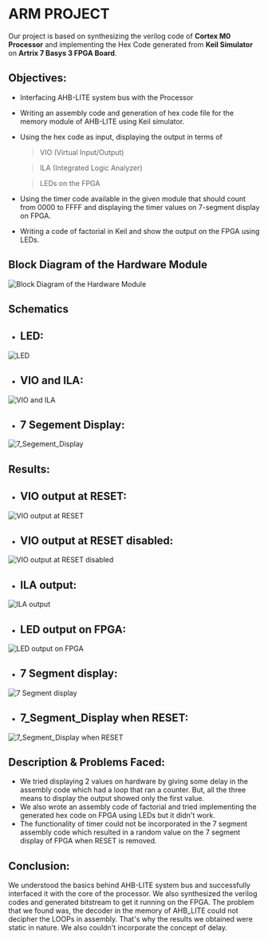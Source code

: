 # ARM PROJECT

Our project is based on synthesizing the verilog code of **Cortex M0 Processor** and implementing the Hex Code generated from **Keil Simulator** on **Artrix 7 Basys 3 FPGA Board**.


## Objectives:
- Interfacing AHB-LITE system bus with the Processor
- Writing an assembly code and generation of hex code file for the memory module of AHB-LITE using Keil simulator.
- Using the hex code as input, displaying the output in terms of
	> VIO (Virtual Input/Output) 
  
	> ILA (Integrated Logic Analyzer)
  
	> LEDs on the FPGA
  
- Using the timer code available in the given module that should count from 0000 to FFFF and displaying the timer values on 7-segment display on FPGA.
- Writing a code of factorial in Keil and show the output on the FPGA using LEDs.

## Block Diagram of the Hardware Module
![Block Diagram of the Hardware Module](Project/images/block.jpeg)

## Schematics
- ## LED:

![LED](Project/images/sch_led.jpeg)
- ## VIO and ILA:

![VIO and ILA](Project/images/sch_vio.jpeg)
- ## 7 Segement Display:

![7_Segement_Display](Project/images/sch_7seg.jpeg)

## Results:
- ## VIO output at RESET:

![VIO output at RESET](Project/images/VIO_reset.jpeg)
- ## VIO output at RESET disabled:

![VIO output at RESET disabled](Project/images/VIO.jpeg)
- ## ILA output:

![ILA output](Project/images/ILA.jpeg)
- ## LED output on FPGA:

![LED output on FPGA](Project/images/led.jpeg)
- ## 7 Segment display:

![7 Segment display](Project/images/7seg.jpeg)
- ## 7_Segment_Display when RESET:

![7_Segment_Display when RESET](Project/images/7seg_reset.jpeg)

## Description & Problems Faced:
- We tried displaying 2 values on hardware by giving some delay in the assembly code which had a loop that ran a counter. But, all the three means to display the output showed only the first value. 
- We also wrote an assembly code of factorial and tried implementing the generated hex code on FPGA using LEDs but it didn't work.
- The functionality of timer could not be incorporated in the 7 segment assembly code which resulted in a random value on the 7 segment display of FPGA when RESET is removed.

## Conclusion:
We understood the basics behind AHB-LITE system bus and successfully interfaced it with the core of the processor. We also synthesized the verilog codes and generated bitstream to get it running on the FPGA. The problem that we found was, the decoder in the memory of AHB_LITE could not decipher the LOOPs in assembly. That's why the results we obtained were static in nature. We also couldn't incorporate the concept of delay.
